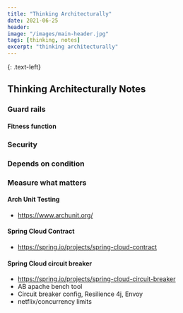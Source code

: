 ```yaml
---
title: "Thinking Architecturally"
date: 2021-06-25
header:
image: "/images/main-header.jpg"
tags: [thinking, notes]
excerpt: "thinking architecturally"
---
```

{: .text-left}
## Thinking Architecturally Notes
### Guard rails
#### Fitness function
### Security
### Depends on condition
### Measure what matters
#### Arch Unit Testing
- https://www.archunit.org/
#### Spring Cloud Contract
- https://spring.io/projects/spring-cloud-contract
#### Spring Cloud circuit breaker
- https://spring.io/projects/spring-cloud-circuit-breaker
- AB  apache bench tool
- Circuit breaker config, Resilience 4j, Envoy
- netflix/concurrency limits